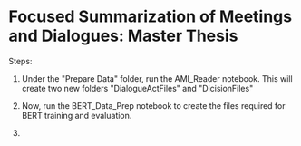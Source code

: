 # Focused Summarization of Meetings and Dialogues: Master Thesis

Steps:

1. Under the "Prepare Data" folder, run the AMI_Reader notebook.
	This will create two new folders "DialogueActFiles" and "DicisionFiles"
	
2. Now, run the BERT_Data_Prep notebook to create the files required for BERT training 	  and evaluation.

3. 